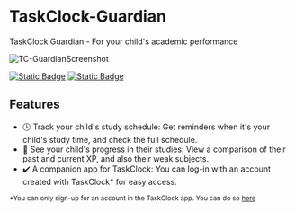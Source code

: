 # TaskClock-Guardian

TaskClock Guardian - For your child's academic performance

![TC-GuardianScreenshot](https://github.com/user-attachments/assets/0912bb9d-0f36-47ff-8e3b-0a0bff9dc939)

[![Static Badge](https://img.shields.io/badge/Download%20Now!-green?style=for-the-badge)](https://github.com/Eth4nplays/TaskClock-Guardian/releases) [![Static Badge](https://img.shields.io/badge/Try%20TaskClock%20Guardian%20Online!-brown?style=for-the-badge)](https://eth4nplays.github.io/TaskClock/guardian/)


## Features
- 🕓 Track your child's study schedule: Get reminders when it's your child's study time, and check the full schedule.
- 🚀 See your child's progress in their studies: View a comparison of their past and current XP, and also their weak subjects.
- ✔️ A companion app for TaskClock: You can log-in with an account created with TaskClock* for easy access.

<sup>*You can only sign-up for an account in the TaskClock app. You can do so [here](https://eth4nplays.github.io/TaskClock/)<sup>
